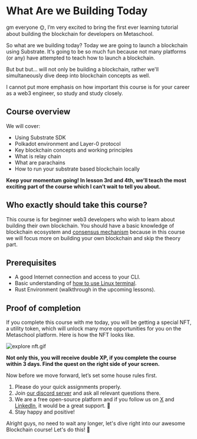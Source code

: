 # What Are we Building Today

gm everyone 🌞, I’m very excited to bring the first ever learning tutorial about building the blockchain for developers on Metaschool.

So what are we building today? Today we are going to launch a blockchain using Substrate. It's going to be so much fun because not many platforms (or any) have attempted to teach how to launch a blockchain.

But but but… will not only be building a blockchain, rather we'll simultaneously dive deep into blockchain concepts as well.

I cannot put more emphasis on how important this course is for your career as a web3 engineer, so study and study closely.

## Course overview

We will cover:

- Using Substrate SDK
- Polkadot environment and Layer-0 protocol
- Key blockchain concepts and working principles
- What is relay chain
- What are parachains
- How to run your substrate based blockchain locally

**Keep your momentum going! In lesson 3rd and 4th, we’ll teach the most exciting part of the course which I can’t wait to tell you about.**

## Who exactly should take this course?

This course is for beginner web3 developers who wish to learn about building their own blockchain. You should have a basic knowledge of blockchain ecosystem and [consensus mechanism](https://metaschool.so/articles/consensus-mechanism-meaning/) because in this course we will focus more on building your own blockchain and skip the theory part.

## Prerequisites

- A good Internet connection and access to your CLI.
- Basic understanding of [how to use Linux terminal](https://hackr.io/blog/basic-linux-commands).
- Rust Environment (walkthrough in the upcoming lessons).

## Proof of completion

If you complete this course with me today, you will be getting a special NFT, a utility token, which will unlock many more opportunities for you on the Metaschool platform. Here is how the NFT looks like.

![explore nft.gif](https://github.com/0xmetaschool/Learning-Projects/blob/main/assests_for_all/course%20NFT.gif?raw=true)


**Not only this, you will receive double XP, if you complete the course within 3 days. Find the quest on the right side of your screen.**

Now before we move forward, let’s set some house rules first.
1. Please do your quick assignments properly.
2. Join [our discord server](https://discord.gg/vbVMUwXWgc) and ask all relevant questions there.
3. We are a free open-source platform and if you follow us on [X](https://bit.ly/rust-subs-twitter) and [LinkedIn](https://bit.ly/rust-subs-linkedin), it would be a great support. 🫣
4. Stay happy and positive!




Alright guys, no need to wait any longer, let's dive right into our awesome Blockchain course! Let's do this! 🙌
